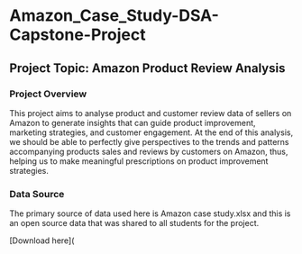 # Amazon_Case_Study-DSA-Capstone-Project

## Project Topic: Amazon Product Review Analysis

### Project Overview 
This project aims to analyse product and customer review data of sellers on Amazon to generate insights that can guide product improvement, marketing strategies, and customer engagement. At the end of this analysis, we should be able to perfectly give perspectives to the trends and patterns accompanying products sales and reviews by customers on Amazon, thus, helping us to make meaningful prescriptions on product improvement strategies.

### Data Source
The primary source of data used here is Amazon case study.xlsx and this is an open source data that was shared to all students for the project.

[Download here](


